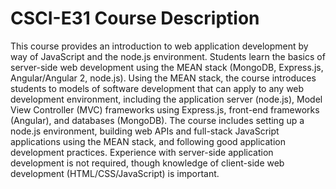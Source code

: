 # CSCI-E31 Course Description

This course provides an introduction to web application development by way of JavaScript and the node.js environment. Students learn the basics of server-side web development using the MEAN stack (MongoDB, Express.js, Angular/Angular 2, node.js). Using the MEAN stack, the course introduces students to models of software development that can apply to any web development environment, including the application server (node.js), Model View Controller (MVC) frameworks using Express.js, front-end frameworks (Angular), and databases (MongoDB). The course includes setting up a node.js environment, building web APIs and full-stack JavaScript applications using the MEAN stack, and following good application development practices. Experience with server-side application development is not required, though knowledge of client-side web development (HTML/CSS/JavaScript) is important.


